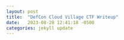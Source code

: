 ```yaml
---
layout: post
title:  "DefCon Cloud Village CTF Writeup"
date:   2023-08-28 12:41:18 -0500
categories: jekyll update
---
```


